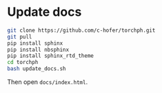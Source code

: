 # Update docs

```bash
git clone https://github.com/c-hofer/torchph.git
git pull
pip install sphinx
pip install nbsphinx
pip install sphinx_rtd_theme
cd torchph
bash update_docs.sh
```

Then open `docs/index.html`.
